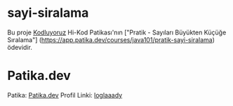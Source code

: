 # sayi-siralama


Bu proje [Kodluyoruz](https://www.kodluyoruz.org) Hi-Kod Patikası'nın ["Pratik - Sayıları Büyükten Küçüğe Sıralama"] (https://app.patika.dev/courses/java101/pratik-sayi-siralama) ödevidir.

# Patika.dev
Patika: [Patika.dev](https://www.patika.dev/tr)
Profil Linki: [loglaaady](https://app.patika.dev/loglaaady)
